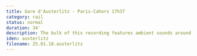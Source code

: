 ```yaml
---
title: Gare d'Austerlitz - Paris-Cahors 17h37
category: rail
status: normal
duration: 34'
description: The bulk of this recording features ambient sounds around the Austerlitz train station. The middle part captures passengers boarding for a Paris-Cahors train on platform 2. Although this sound is not endangered, the station was under extensive refurbishment at the time of the recording, which will likely cause the soundscape to change quite a bit in the future.
iden: austerlitz
filename: 25.01.18.austerlitz
---
```

